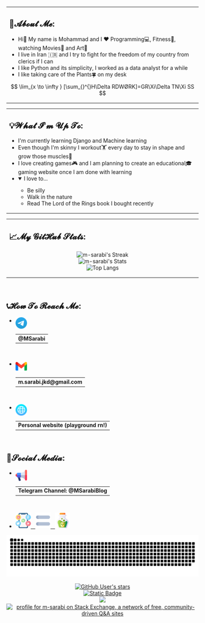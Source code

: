 <table>
<tr><td width="1920">
    
## 🤵𝓐𝓫𝓸𝓾𝓽 𝓜𝓮:

- Hi👋 My name is Mohammad and I ❤️ Programming💻, Fitness🏃, watching Movies🎥 and Art🎨
- I live in Iran 🇮🇷 and I try to fight for the freedom of my country from clerics if I can
- I like Python and its simplicity, I worked as a data analyst for a while
- I like taking care of the Plants🍀 on my desk

$$ \lim_{x \to \infty } [\sum_{}^{}H\Delta RDWØRK]=GR\Xi\Delta TN\Xi SS $$

</td></tr>
</table>

<div align="center">
<table>
<tr>
<td width="1920">

## 💡𝓦𝓱𝓪𝓽 𝓘'𝓶 𝓤𝓹 𝓣𝓸:

- I'm currently learning Django and Machine learning
- Even though I'm skinny I workout🏋️ every day to stay in shape and grow those muscles💪
- I love creating games🎮 and I am planning to create an educational🎓 gaming website once I am done with learning
- <details open><summary>I love to...</summary>
    <ul>
    <li>Be silly</li>
    <li>Walk in the nature</li>
    <li>Read The Lord of the Rings book I bought recently</li>
    </ul>
</details>

</td>
</tr>
</table>
</div>

<table><tr><td width="1920">
    
## 📈𝓜𝔂 𝓖𝓲𝓽𝓗𝓾𝓫 𝓢𝓽𝓪𝓽𝓼:

<div align="center">
    
![m-sarabi's Streak](https://github-readme-streak-stats.herokuapp.com/?user=m-sarabi&theme=midnight-purple&hide_border=true&border_radius=40&ring=AC07EE&fire=f35806&currStreakNum=D3D3D3&sideNums=D3D3D3&currStreakLabel=7A7ADB&sideLabels=7A7ADB&background=0,130F40,000000&card_width=500)
<br>
![m-sarabi's Stats](https://github-readme-stats-ms.vercel.app/api?username=m-sarabi&theme=midnight-purple&hide_border=true&border_radius=40&show_icons=true&include_all_commits=true&count_private=true&rank_icon=percentile&line_height=20&title_color=7A7ADB&icon_color=AC07EE&text_color=D3D3D3&ring_color=AC07EE&bg_color=0,000000,130F40&card_width=500)
<br>
![Top Langs](https://github-readme-stats-ms.vercel.app/api/top-langs/?username=m-sarabi&layout=compact&theme=midnight-purple&hide_border=true&border_radius=40&title_color=7A7ADB&icon_color=AC07EE&text_color=D3D3D3&ring_color=AC07EE&bg_color=0,130F40,000000&card_width=500)
</div>
</td></tr></table>
<br>
<footer>

## 📞𝓗𝓸𝔀 𝓣𝓸 𝓡𝓮𝓪𝓬𝓱 𝓜𝓮:

- [<img src="https://github.com/m-sarabi/m-sarabi/blob/main/Media/telegram.png" width="30" align="left"><table align="left"><tr><td><b>@MSarabi</b></td></tr></table>](https://t.me/MSarabi)

<hr>&nbsp;

- [<img src="https://github.com/m-sarabi/m-sarabi/blob/main/Media/gmail.png" width="30" align="left"><table align="left"><tr><td><b>m.sarabi.jkd@gmail.com</b></td></tr></table>](mailto:m.sarabi.jkd@gmail.com)

<hr>&nbsp;

- [<img src="https://github.com/m-sarabi/m-sarabi/blob/main/Media/web.png" width="30" align="left"><table align="left"><tr><td><b>Personal website (playground rn!)</b></td></tr></table>](https://m-sarabi.ir/)

<hr>&nbsp;

## 📱𝓢𝓸𝓬𝓲𝓪𝓵 𝓜𝓮𝓭𝓲𝓪:

- [<img src="https://github.com/m-sarabi/m-sarabi/blob/main/Media/loudspeaker2.png" width="30" align="left"><table align="left"><tr><td><b>Telegram Channel: @MSarabiBlog</b></td></tr></table>](https://t.me/MSarabiBlog)

<hr>&nbsp;

- [<img src="https://github.com/m-sarabi/m-sarabi/blob/main/Media/social-media2.png" width="40">&nbsp;&nbsp;&nbsp;<img src="https://github.com/m-sarabi/m-sarabi/blob/main/Media/equal2.png" width="40">&nbsp;&nbsp;&nbsp;<img src="https://github.com/m-sarabi/m-sarabi/blob/main/Media/poison.png" width="40">](https://www.youtube.com/watch?v=bCeWncuIfoc)

![snake gif](https://github.com/m-sarabi/m-sarabi/blob/output/github-contribution-grid-snake-dark.svg)
<div align="center">

<a href="https://github.com/m-sarabi"><img alt="GitHub User's stars" src="https://img.shields.io/github/stars/m-sarabi?style=plastic&logo=apachespark&logoColor=gold&labelColor=%23222222"></a><br>
<a href="https://t.me/MSarabi"><img alt="Static Badge" src="https://img.shields.io/badge/-MSarabi-blue?style=plastic&logo=telegram&labelColor=cyan"></a><br>
[![](https://visitcount.itsvg.in/api?id=m-sarabi&label=Profile%20Views&color=6&icon=5&pretty=true)](https://visitcount.itsvg.in)<br>
<a href="https://stackoverflow.com/users/6229615/m-sarabi" target="_blank"><img src="https://stackexchange.com/users/flair/7582848.png?theme=dark" width="208" height="58" alt="profile for m-sarabi on Stack Exchange, a network of free, community-driven Q&amp;A sites" title="profile for m-sarabi on Stack Exchange, a network of free, community-driven Q&amp;A sites"></a>


</div>
</footer>
